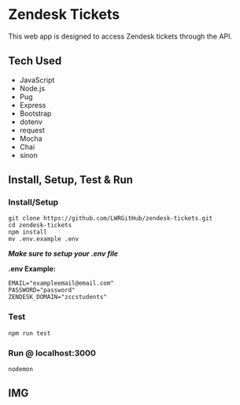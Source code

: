 # Zendesk Tickets 
This web app is designed to access Zendesk tickets through the API.


## Tech Used
- JavaScript
- Node.js
- Pug
- Express
- Bootstrap
- dotenv
- request
- Mocha
- Chai
- sinon


## Install, Setup, Test & Run

### Install/Setup
```
git clone https://github.com/LWRGitHub/zendesk-tickets.git
cd zendesk-tickets
npm install
mv .env.example .env
```
***Make sure to setup your .env file***

**.env Example:**

```
EMAIL="exampleemail@email.com"
PASSWORD="password"
ZENDESK_DOMAIN="zccstudents"
```

### Test

```
npm run test
```

### Run @ localhost:3000

```
nodemon
```

## IMG